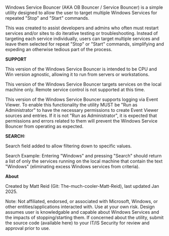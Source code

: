 Windows Service Bouncer (AKA OB Bouncer / Service Bouncer) is a simple utility designed to allow the user to target multiple Windows Services for repeated "Stop" and "Start" commands. 

This was created to assist developers and admins who often must restart services and/or sites to do iterative testing or troubleshooting. Instead of targeting each service individually, users can target multiple services and leave them selected for repeat "Stop" or "Start" commands, simplifying and expeding an otherwise tedious part of the process.

**SUPPORT**

This version of the Windows Service Bouncer is intended to be CPU and Win version agnostic, allowing it to run from servers or workstations.

This version of the Windows Service Bouncer targets services on the local machine only. Remote service control is not supported at this time.

This version of the Windows Service Bouncer supports logging via Event Viewer. To enable this functionality the utility MUST be "Run as Administrator" to have the necessary permissions to create Event Viewer sources and entries. If it is not "Run as Administrator", it is expected that permissions and errors related to them will prevent the Windows Service Bouncer from operating as expected. 

**SEARCH:**

Search field added to allow filtering down to specific values.

Search Example: Entering "Windows" and pressing "Search" should return a list of only the services running on the local machine that contain the text "Windows" (eliminating excess Windows services from criteria). 

**About**

Created by Matt Reid (Git: The-much-cooler-Matt-Reid), last updated Jan 2025.

Note: Not affiliated, endorsed, or associated with Microsoft, Windows, or other entities/applications interacted with. 
Use at your own risk. Design assumes user is knowledgable and capable about Windows Services and the impacts of stopping/starting them.
If concerned about the utility, submit the source code (available here) to your IT/IS Security for review and approval prior to use.
